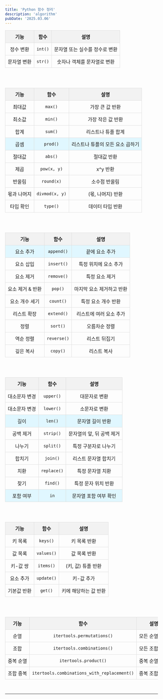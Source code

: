 ```yaml
---
title: 'Python 함수 정리'
description: 'algorithm'
pubDate: '2025.03.06'
---
```


<table>
  <thead>
    <tr>
      <th>기능</th>
      <th>함수</th>
      <th>설명</th>
    </tr>
  </thead>
  <tbody>
      <tr>
    <td>정수 변환</td>
    <td><code>int()</code></td>
    <td>문자열 또는 실수를 정수로 변환</td>
  </tr>
  <tr>
    <td>문자열 변환</td>
    <td><code>str()</code></td>
    <td>숫자나 객체를 문자열로 변환</td>
  </tr>
  </tbody>
</table>

<br>

<br>

<table>
  <thead>
    <tr>
      <th>기능</th>
      <th>함수</th>
      <th>설명</th>
    </tr>
  </thead>
  <tbody>
    <tr>
      <td>최대값</td>
      <td><code>max()</code></td>
      <td>가장 큰 값 반환</td>
    </tr>
    <tr>
      <td>최소값</td>
      <td><code>min()</code></td>
      <td>가장 작은 값 반환</td>
    </tr>
    <tr>
      <td>합계</td>
      <td><code>sum()</code></td>
      <td>리스트나 튜플 합계</td>
    </tr>
    <tr class = "highlight">
      <td>곱셈</td>
      <td><code>prod()</code></td>
      <td>리스트나 튜플의 모든 요소 곱하기</td>
    </tr>
    <tr>
      <td>절대값</td>
      <td><code>abs()</code></td>
      <td>절대값 반환</td>
    </tr>
    <tr>
      <td>제곱</td>
      <td><code>pow(x, y)</code></td>
      <td>x^y 반환</td>
    </tr>
    <tr>
      <td>반올림</td>
      <td><code>round(x)</code></td>
      <td>소수점 반올림</td>
    </tr>
    <tr>
      <td>몫과 나머지</td>
      <td><code>divmod(x, y)</code></td>
      <td>(몫, 나머지) 반환</td>
    </tr>
    <tr>
      <td>타입 확인</td>
      <td><code>type()</code></td>
      <td>데이터 타입 반환</td>
    </tr>
  </tbody>
</table>

<br>

<br>

<table>
  <thead>
    <tr>
      <th>기능</th>
      <th>함수</th>
      <th>설명</th>
    </tr>
  </thead>
  <tbody>
    <tr class ="highlight">
      <td>요소 추가</td>
      <td><code>append()</code></td>
      <td>끝에 요소 추가</td>
    </tr>
    <tr>
      <td>요소 삽입</td>
      <td><code>insert()</code></td>
      <td>특정 위치에 요소 추가</td>
    </tr>
    <tr>
      <td>요소 제거</td>
      <td><code>remove()</code></td>
      <td>특정 요소 제거</td>
    </tr>
    <tr>
      <td>요소 제거 & 반환</td>
      <td><code>pop()</code></td>
      <td>마지막 요소 제거하고 반환</td>
    </tr>
    <tr>
      <td>요소 개수 세기</td>
      <td><code>count()</code></td>
      <td>특정 요소 개수 반환</td>
    </tr>
    <tr>
      <td>리스트 확장</td>
      <td><code>extend()</code></td>
      <td>리스트에 여러 요소 추가</td>
    </tr>
    <tr>
      <td>정렬</td>
      <td><code>sort()</code></td>
      <td>오름차순 정렬</td>
    </tr>
    <tr>
      <td>역순 정렬</td>
      <td><code>reverse()</code></td>
      <td>리스트 뒤집기</td>
    </tr>
    <tr>
      <td>깊은 복사</td>
      <td><code>copy()</code></td>
      <td>리스트 복사</td>
    </tr>
  </tbody>
</table>

<br>

<br>

<table>
  <thead>
    <tr>
      <th>기능</th>
      <th>함수</th>
      <th>설명</th>
    </tr>
  </thead>
  <tbody>
    <tr>
      <td>대소문자 변경</td>
      <td><code>upper()</code></td>
      <td>대문자로 변환</td>
    </tr>
    <tr>
      <td>대소문자 변경</td>
      <td><code>lower()</code></td>
      <td>소문자로 변환</td>
    </tr>
    <tr class = "highlight">
      <td>길이</td>
      <td><code>len()</code></td>
      <td>문자열 길이 반환</td>
    </tr>
    <tr>
      <td>공백 제거</td>
      <td><code>strip()</code></td>
      <td>문자열의 앞, 뒤 공백 제거</td>
    </tr>
    <tr>
      <td>나누기</td>
      <td><code>split()</code></td>
      <td>특정 구분자로 나누기</td>
    </tr>
    <tr>
      <td>합치기</td>
      <td><code>join()</code></td>
      <td>리스트 문자열 합치기</td>
    </tr>
    <tr>
      <td>치환</td>
      <td><code>replace()</code></td>
      <td>특정 문자열 치환</td>
    </tr>
    <tr>
      <td>찾기</td>
      <td><code>find()</code></td>
      <td>특정 문자 위치 반환</td>
    </tr>
    <tr class ="highlight">
      <td>포함 여부</td>
      <td><code>in</code></td>
      <td>문자열 포함 여부 확인</td>
    </tr>
  </tbody>
</table>

<br>

<br>

<table>
  <thead>
    <tr>
      <th>기능</th>
      <th>함수</th>
      <th>설명</th>
    </tr>
  </thead>
  <tbody>
    <tr>
      <td>키 목록</td>
      <td><code>keys()</code></td>
      <td>키 목록 반환</td>
    </tr>
    <tr>
      <td>값 목록</td>
      <td><code>values()</code></td>
      <td>값 목록 반환</td>
    </tr>
    <tr>
      <td>키-값 쌍</td>
      <td><code>items()</code></td>
      <td>(키, 값) 튜플 반환</td>
    </tr>
    <tr>
      <td>요소 추가</td>
      <td><code>update()</code></td>
      <td>키-값 추가</td>
    </tr>
    <tr>
      <td>기본값 반환</td>
      <td><code>get()</code></td>
      <td>키에 해당하는 값 반환</td>
    </tr>
  </tbody>
</table>

<br>

<br>

<table>
  <thead>
    <tr>
      <th>기능</th>
      <th>함수</th>
      <th>설명</th>
    </tr>
  </thead>
  <tbody>
    <tr>
      <td>순열</td>
      <td><code>itertools.permutations()</code></td>
      <td>모든 순열 반환</td>
    </tr>
    <tr>
      <td>조합</td>
      <td><code>itertools.combinations()</code></td>
      <td>모든 조합 반환</td>
    </tr>
    <tr>
      <td>중복 순열</td>
      <td><code>itertools.product()</code></td>
      <td>중복 순열 반환</td>
    </tr>
    <tr>
      <td>조합 중복</td>
      <td><code>itertools.combinations_with_replacement()</code></td>
      <td>중복 조합 반환</td>
    </tr>
  </tbody>
</table>

<br>

---

<style>
  h1 {
      font-size: 1.8em;
      margin-bottom: 20px;
      color: #34495E;
      }
  table {
    width: 100%;
    border-collapse: collapse;
    text-align: center;

  }
  th, td {
    border: 1px solid #ddd;
    padding: 8px;
    text-align: left;
    text-align: center;
    white-space: nowrap;
  }
  th {
    background-color: #f2f2f2;
    font-weight: bold;
  }
  .highlight {
    background-color: #e0f7ff;
  }
</style>

<script src="https://utteranc.es/client.js"
        repo="tjsgh1217/tjsgh1217.github.io"
        issue-term="pathname"
        theme="github-light"
        crossorigin="anonymous"
        async>
</script>
